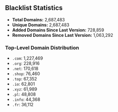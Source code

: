 ## Blacklist Statistics

- **Total Domains:** 2,687,483
- **Unique Domains:** 2,687,483
- **Added Domains Since Last Version:** 728,859
- **Removed Domains Since Last Version:** 1,063,292

### Top-Level Domain Distribution

-  `.com`: 1,227,469
-  `.org`: 228,916
-  `.net`: 170,618
-  `.shop`: 76,460
-  `.top`: 67,352
-  `.io`: 62,801
-  `.xyz`: 61,989
-  `.pl`: 48,808
-  `.info`: 44,368
-  `.fr`: 36,112
